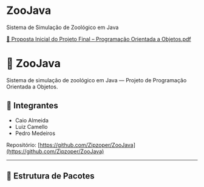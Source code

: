 # ZooJava
Sistema de Simulação de Zoológico em Java

[📝 Proposta Inicial do Projeto Final – Programação Orientada a Objetos.pdf](https://github.com/user-attachments/files/22803651/Proposta.Inicial.do.Projeto.Final.Programacao.Orientada.a.Objetos.pdf)


# 🦁 ZooJava

Sistema de simulação de zoológico em Java — Projeto de Programação Orientada a Objetos.

## 👥 Integrantes
- Caio Almeida  
- Luiz Camello  
- Pedro Medeiros  

Repositório: [https://github.com/Zipzoper/ZooJava](https://github.com/Zipzoper/ZooJava)

---

## 🧩 Estrutura de Pacotes

